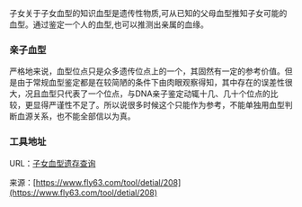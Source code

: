 子女关于子女血型的知识血型是遗传性物质,可从已知的父母血型推知子女可能的血型。通过鉴定一个人的血型,也可以推测出亲属的血缘。

### 亲子血型
严格地来说，血型位点只是众多遗传位点上的一个，其固然有一定的参考价值。但是由于常规血型鉴定都是在较简陋的条件下由肉眼观察得知，其中存在的误差性很大，况且血型只代表了一个位点，与DNA亲子鉴定动辄十几、几十个位点的比较，更显得严谨性不足了。所以说很多时候这个只能作为参考，不能单独用血型判断血源关系，也不能全部信以为真。

### 工具地址
URL：[子女血型遗存查询](https://www.fly63.com/tool/xuexing/)

来源：[https://www.fly63.com/tool/detial/208](https://www.fly63.com/tool/detial/208)